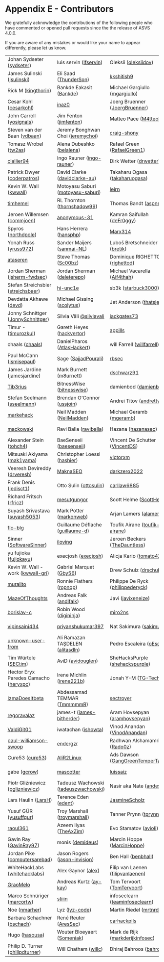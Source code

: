 # Appendix E - Contributors

We gratefully acknowledge the contributions of the following people who have commented or opened pull requests since the the release of ASVS 4.0.0.

If you are aware of any mistakes or would like your name to appear differently, please let us know.

| | | | |
|---|---|---|---|
| Johan Sydseter ([sydseter](https://github.com/sydseter)) | luis servin ([lfservin](https://github.com/lfservin)) | Oleksii ([oleksiidov](https://github.com/oleksiidov)) | IZUKA Masahiro ([maizuka](https://github.com/maizuka))  |
| James Sulinski ([jsulinski](https://github.com/jsulinski)) | Eli Saad ([ThunderSon](https://github.com/ThunderSon)) | [kkshitish9](https://github.com/kkshitish9) | Andrew van der Stock ([vanderaj](https://github.com/vanderaj))  |
| Rick M ([kingthorin](https://github.com/kingthorin)) | Bankde Eakasit ([Bankde](https://github.com/Bankde)) | Michael Gargiullo ([mgargiullo](https://github.com/mgargiullo)) | Raphael Dunant ([Racater](https://github.com/Racater))  |
| Cesar Kohl ([cesarkohl](https://github.com/cesarkohl)) | [inaz0](https://github.com/inaz0) | Joerg Bruenner ([JoergBruenner](https://github.com/JoergBruenner)) | David Deatherage ([securitydave](https://github.com/securitydave))  |
| John Carroll  ([yosignals](https://github.com/yosignals)) | Jim Fenton ([jimfenton](https://github.com/jimfenton)) | Matteo Pace ([M4tteoP](https://github.com/M4tteoP)) | Sebastien gioria ([SPoint42](https://github.com/SPoint42))  |
| Steven van der Baan ([vdbaan](https://github.com/vdbaan)) | Jeremy Bonghwan Choi ([jeremychoi](https://github.com/jeremychoi)) | [craig-shony](https://github.com/craig-shony) | Riccardo Sirigu ([ricsirigu](https://github.com/ricsirigu))  |
| Tomasz Wrobel ([tw2as](https://github.com/tw2as)) | Alena Dubeshko ([belalena](https://github.com/belalena)) | Rafael Green ([RafaelGreen1](https://github.com/RafaelGreen1)) | [mjang-cobalt](https://github.com/mjang-cobalt)  |
| [clallier94](https://github.com/clallier94) | Ingo Rauner ([ingo-rauner](https://github.com/ingo-rauner)) | Dirk Wetter ([drwetter](https://github.com/drwetter)) | Moshe Zioni ([moshe-apiiro](https://github.com/moshe-apiiro))  |
| Patrick Dwyer ([coderpatros](https://github.com/coderpatros)) | David Clarke ([davidclarke-au](https://github.com/davidclarke-au)) | Takaharu Ogasa ([takaharuogasa](https://github.com/takaharuogasa)) | Arkadii Yakovets ([arkid15r](https://github.com/arkid15r))  |
| Kevin W. Wall ([kwwall](https://github.com/kwwall)) | Motoyasu Saburi ([motoyasu-saburi](https://github.com/motoyasu-saburi)) | [leirn](https://github.com/leirn) | [wet-certitude](https://github.com/wet-certitude)  |
| [timhemel](https://github.com/timhemel) | RL Thornton ([thornshadow99](https://github.com/thornshadow99)) | Thomas Bandt ([aspnetde](https://github.com/aspnetde)) | Roel Storms ([roelstorms](https://github.com/roelstorms))  |
| Jeroen Willemsen ([commjoen](https://github.com/commjoen)) | [anonymous-31](https://github.com/anonymous-31) | Kamran Saifullah ([deFr0ggy](https://github.com/deFr0ggy)) | Steve Springett ([stevespringett](https://github.com/stevespringett))  |
| Spyros ([northdpole](https://github.com/northdpole)) | Hans Herrera ([hansphp](https://github.com/hansphp)) | [Marx314](https://github.com/Marx314) | [CarlosAllendes](https://github.com/CarlosAllendes)  |
| Yonah Russ ([yruss972](https://github.com/yruss972)) | Sander Maijers ([sanmai-NL](https://github.com/sanmai-NL)) | Luboš Bretschneider  ([bretik](https://github.com/bretik)) | Eva Sarafianou ([esarafianou](https://github.com/esarafianou))  |
| [ataseren](https://github.com/ataseren) | Steve Thomas ([Sc00bz](https://github.com/Sc00bz)) | Dominique RIGHETTO ([righettod](https://github.com/righettod)) | Steven van der Baan ([svdb-ncc](https://github.com/svdb-ncc))  |
| Jordan Sherman ([jsherm-fwdsec](https://github.com/jsherm-fwdsec)) | Jordan Sherman ([deleterepo](https://github.com/deleterepo)) | Michael Vacarella ([Aif4thah](https://github.com/Aif4thah)) | Tonimir Kisasondi ([tkisason](https://github.com/tkisason))  |
| Stefan Streichsbier ([streichsbaer](https://github.com/streichsbaer)) | [hi-unc1e](https://github.com/hi-unc1e) | sb3k ([starbuck3000](https://github.com/starbuck3000)) | [mario-platt](https://github.com/mario-platt)  |
| Devdatta Akhawe ([devd](https://github.com/devd)) | Michael Gissing ([scolytus](https://github.com/scolytus)) | Jet Anderson ([thatsjet](https://github.com/thatsjet)) | Dave Wichers ([davewichers](https://github.com/davewichers))  |
| Jonny Schnittger ([JonnySchnittger](https://github.com/JonnySchnittger)) | Silvia Väli [@silviavali](https://github.com/silviavali) | [jackgates73](https://github.com/jackgates73) | [1songb1rd](https://github.com/1songb1rd)  |
| Timur - ([timurozkul](https://github.com/timurozkul)) | Gareth Heyes ([hackvertor](https://github.com/hackvertor)) | [appills](https://github.com/appills) | [suvikaartinen](https://github.com/suvikaartinen)  |
| chaals ([chaals](https://github.com/chaals)) | DanielPharos ([AtlasHackert](https://github.com/AtlasHackert)) | will Farrell ([willfarrell](https://github.com/willfarrell)) | Alina Vasiljeva ([avasiljeva](https://github.com/avasiljeva))  |
| Paul McCann ([ismisepaul](https://github.com/ismisepaul)) | Sage ([SajjadPourali](https://github.com/SajjadPourali)) | [rbsec](https://github.com/rbsec) | Benedikt Bauer ([mastacheata](https://github.com/mastacheata))  |
| James Jardine ([jamesjardine](https://github.com/jamesjardine)) | Mark Burnett ([m8urnett](https://github.com/m8urnett)) | [dschwarz91](https://github.com/dschwarz91) | Cyber-AppSec ([Cyber-AppSec](https://github.com/Cyber-AppSec))  |
| [Tib3rius](https://github.com/Tib3rius) | BitnessWise ([bitnesswise](https://github.com/bitnesswise)) | damienbod ([damienbod](https://github.com/damienbod)) | Jared Meit ([jmeit-fwdsec](https://github.com/jmeit-fwdsec))  |
| Stefan Seelmann ([sseelmann](https://github.com/sseelmann)) | Brendan O'Connor ([ussjoin](https://github.com/ussjoin)) | Andrei Titov ([andrettv](https://github.com/andrettv)) | Hans-Petter Fjeld ([atluxity](https://github.com/atluxity))  |
| [markehack](https://github.com/markehack) | Neil Madden ([NeilMadden](https://github.com/NeilMadden)) | Michael Geramb ([mgeramb](https://github.com/mgeramb)) | oelnaggar ([ossie-git](https://github.com/ossie-git))  |
| [mackowski](https://github.com/mackowski) | Ravi Balla ([raviballa](https://github.com/raviballa)) | Hazana ([hazanasec](https://github.com/hazanasec)) | David Means ([dmeans82](https://github.com/dmeans82))  |
| Alexander Stein ([tohch4](https://github.com/tohch4)) | BaeSenseii ([baesenseii](https://github.com/baesenseii)) | Vincent De Schutter ([VincentDS](https://github.com/VincentDS)) | S Bani ([sbani](https://github.com/sbani))  |
| Mitsuaki Akiyama ([mak1yama](https://github.com/mak1yama)) | Christopher Loessl ([hashier](https://github.com/hashier)) | [victorxm](https://github.com/victorxm) | Michal Rada ([michalradacz](https://github.com/michalradacz))  |
| Veeresh Devireddy ([drveresh](https://github.com/drveresh)) | [MaknaSEO](https://github.com/MaknaSEO) | [darkzero2022](https://github.com/darkzero2022) | Liam ([LiamDobbelaere](https://github.com/LiamDobbelaere))  |
| Frank Denis ([jedisct1](https://github.com/jedisct1)) | Otto Sulin ([ottosulin](https://github.com/ottosulin)) | [carllaw6885](https://github.com/carllaw6885) | Anders Johan Holmefjord ([aholmis](https://github.com/aholmis))  |
| Richard Fritsch ([rfricz](https://github.com/rfricz)) | [mesutgungor](https://github.com/mesutgungor) | Scott Helme ([ScottHelme](https://github.com/ScottHelme)) | Carlo Reggiani ([carloreggiani](https://github.com/carloreggiani))  |
| Suyash Srivastava ([suyash5053](https://github.com/suyash5053)) | Mark Potter ([markonweb](https://github.com/markonweb)) | Arjan Lamers ([alamers](https://github.com/alamers)) | Gøran Breivik ([gobrtg](https://github.com/gobrtg))  |
| [flo-blg](https://github.com/flo-blg) | Guillaume Déflache ([guillaume-d](https://github.com/guillaume-d)) | Toufik Airane ([toufik-airane](https://github.com/toufik-airane)) | Keith Hoodlet ([securingdev](https://github.com/securingdev))  |
| Sinner ([SoftwareSinner](https://github.com/SoftwareSinner)) | [iloving](https://github.com/iloving) | Jeroen Beckers ([TheDauntless](https://github.com/TheDauntless)) | Joubin Jabbari ([joubin](https://github.com/joubin))  |
| yu fujioka ([fujiokayu](https://github.com/fujiokayu)) | execjosh ([execjosh](https://github.com/execjosh)) | Alicja Kario ([tomato42](https://github.com/tomato42)) | Sidney Ribeiro ([srjsoftware](https://github.com/srjsoftware))  |
| Kevin W. Wall - work ([kwwall-gri](https://github.com/kwwall-gri)) | Gabriel Marquet ([Gby56](https://github.com/Gby56)) | Drew Schulz ([drschulz](https://github.com/drschulz)) | [bedirhan](https://github.com/bedirhan)  |
| [muralito](https://github.com/muralito) | Ronnie Flathers ([ropnop](https://github.com/ropnop)) | Philippe De Ryck ([philippederyck](https://github.com/philippederyck)) | Malte ([mal33](https://github.com/mal33))  |
| [MazeOfThoughts](https://github.com/MazeOfThoughts) | Andreas Falk ([andifalk](https://github.com/andifalk)) | Javi ([javixeneize](https://github.com/javixeneize)) | Daniel Hahn ([averell23](https://github.com/averell23))  |
| [borislav-c](https://github.com/borislav-c) | Robin Wood ([digininja](https://github.com/digininja)) | [miro2ns](https://github.com/miro2ns) | Jan Dockx ([jandockx](https://github.com/jandockx))  |
| [vipinsaini434](https://github.com/vipinsaini434) | [priyanshukumar397](https://github.com/priyanshukumar397) | Nat Sakimura ([sakimura](https://github.com/sakimura)) | Benjamin Häublein ([BenjaminHae](https://github.com/BenjaminHae))  |
| [unknown-user-from](https://github.com/unknown-user-from) | Ali Ramazan TAŞDELEN ([alitasdln](https://github.com/alitasdln)) | Pedro Escaleira ([oEscal](https://github.com/oEscal)) | Josh ([josh-hemphill](https://github.com/josh-hemphill))  |
| Tim Würtele ([SECtim](https://github.com/SECtim)) | AviD ([avidouglen](https://github.com/avidouglen)) | SheHacksPurple ([shehackspurple](https://github.com/shehackspurple)) | [fcerullo-cycubix](https://github.com/fcerullo-cycubix)  |
| Hector Eryx Paredes Camacho ([heryxpc](https://github.com/heryxpc)) | Irene Michlin ([irene221b](https://github.com/irene221b)) | Jonah Y-M ([TG-Techie](https://github.com/TG-Techie)) | Jef Meijvis ([jefmeijvis](https://github.com/jefmeijvis))  |
| [IzmaDoesItbeta](https://github.com/IzmaDoesItbeta) | Abdessamad TEMMAR ([TmmmmmR](https://github.com/TmmmmmR)) | [sectroyer](https://github.com/sectroyer) | Soh Satoh ([sohsatoh](https://github.com/sohsatoh))  |
| [regoravalaz](https://github.com/regoravalaz) | james-t ([james-bitherder](https://github.com/james-bitherder)) | Aram Hovsepyan ([aramhovsepyan](https://github.com/aramhovsepyan)) | [JaimeGomezGarciaSan](https://github.com/JaimeGomezGarciaSan)  |
| [ValdiGit01](https://github.com/ValdiGit01) | iwatachan ([ishowta](https://github.com/ishowta)) | Vinod Anandan ([VinodAnandan](https://github.com/VinodAnandan)) | Kevin Kien ([KevinKien](https://github.com/KevinKien))  |
| [paul-williamson-swoop](https://github.com/paul-williamson-swoop) | [endergzr](https://github.com/endergzr) | Radhwan Alshamamri ([Rado0z](https://github.com/Rado0z)) | Grant Ongers ([rewtd](https://github.com/rewtd))  |
| Cure53 ([cure53](https://github.com/cure53)) | [AliR2Linux](https://github.com/AliR2Linux) | Ads Dawson ([GangGreenTemperTatum](https://github.com/GangGreenTemperTatum)) | William Reyor ([BillReyor](https://github.com/BillReyor))  |
| gabe ([gcrow](https://github.com/gcrow)) | [mascotter](https://github.com/mascotter) | [luissaiz](https://github.com/luissaiz) | Suren Manukyan ([vx-sec](https://github.com/vx-sec))  |
| Piotr Gliźniewicz  ([pglizniewicz](https://github.com/pglizniewicz)) | Tadeusz Wachowski ([tadeuszwachowski](https://github.com/tadeuszwachowski)) | Nasir aka Nate ([andesec](https://github.com/andesec)) | [settantasette](https://github.com/settantasette)  |
| Lars Haulin ([LarsH](https://github.com/LarsH)) | Terence Eden ([edent](https://github.com/edent)) | [JasmineScholz](https://github.com/JasmineScholz) | Arun Sivadasan ([teavanist](https://github.com/teavanist))  |
| Yusuf GÜR ([yusuffgur](https://github.com/yusuffgur)) | Troy Marshall ([troymarshall](https://github.com/troymarshall)) | Tanner Prynn ([tprynn](https://github.com/tprynn)) | Nick K. ([nickific](https://github.com/nickific))  |
| [raoul361](https://github.com/raoul361) | Azeem Ilyas ([TheAxZim](https://github.com/TheAxZim)) | Evo Stamatov ([avioli](https://github.com/avioli)) | Tim Potter ([timpotter87](https://github.com/timpotter87))  |
| Gavin Ray ([GavinRay97](https://github.com/GavinRay97)) | monis ([demideus](https://github.com/demideus)) | Marcin Hoppe ([MarcinHoppe](https://github.com/MarcinHoppe)) | Grambulf ([ramshazar](https://github.com/ramshazar))  |
| Jordan Pike ([computersarebad](https://github.com/computersarebad)) | Jason Rogers ([jason-invision](https://github.com/jason-invision)) | Ben Hall ([benbhall](https://github.com/benbhall)) | JamesPoppyCock ([jamesly123](https://github.com/jamesly123))  |
| WhiteHackLabs ([whitehacklabs](https://github.com/whitehacklabs)) | Alex Gaynor ([alex](https://github.com/alex)) | Filip van Laenen ([filipvanlaenen](https://github.com/filipvanlaenen)) | [jeurgen](https://github.com/jeurgen)  |
| [GraoMelo](https://github.com/GraoMelo) | Andreas Kurtz ([ay-kay](https://github.com/ay-kay)) | Tom Tervoort ([TomTervoort](https://github.com/TomTervoort)) | old man ([deveras](https://github.com/deveras))  |
| Marco Schnüriger ([marcortw](https://github.com/marcortw)) | [stiiin](https://github.com/stiiin) | infoseclearn ([teaminfoseclearn](https://github.com/teaminfoseclearn)) | [hljupkij](https://github.com/hljupkij)  |
| Noe ([nmarher](https://github.com/nmarher)) | Lyz ([lyz-code](https://github.com/lyz-code)) | Martin Riedel ([mrtnrdl](https://github.com/mrtnrdl)) | KIM Jaesuck ([tcaesvk](https://github.com/tcaesvk))  |
| Barbara Schachner ([bschach](https://github.com/bschach)) | René Reuter ([AresSec](https://github.com/AresSec)) | [carhackpils](https://github.com/carhackpils) | Tyler ([tyler2cr](https://github.com/tyler2cr))  |
| Hugo ([hasousa](https://github.com/hasousa)) | Wouter Bloeyaert ([Someniak](https://github.com/Someniak)) | Mark de Rijk ([markderijkinfosec](https://github.com/markderijkinfosec)) | Ramin ([picohub](https://github.com/picohub))  |
| Philip D. Turner ([philipdturner](https://github.com/philipdturner)) | Will Chatham ([willc](https://github.com/willc)) | Dhiraj Bahroos ([bahroos](https://github.com/bahroos)) |

